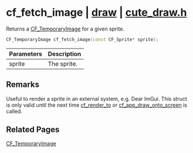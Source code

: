# cf_fetch_image | [draw](https://github.com/RandyGaul/cute_framework/blob/master/docs/draw_readme.md) | [cute_draw.h](https://github.com/RandyGaul/cute_framework/blob/master/include/cute_draw.h)

Returns a [CF_TemporaryImage](https://github.com/RandyGaul/cute_framework/blob/master/docs/draw/cf_temporaryimage.md) for a given sprite.

```cpp
CF_TemporaryImage cf_fetch_image(const CF_Sprite* sprite);
```

Parameters | Description
--- | ---
sprite | The sprite.

## Remarks

Useful to render a sprite in an external system, e.g. Dear ImGui. This struct is only valid until the next time [cf_render_to](https://github.com/RandyGaul/cute_framework/blob/master/docs/draw/cf_render_to.md) or
[cf_app_draw_onto_screen](https://github.com/RandyGaul/cute_framework/blob/master/docs/app/cf_app_draw_onto_screen.md) is called.

## Related Pages

[CF_TemporaryImage](https://github.com/RandyGaul/cute_framework/blob/master/docs/draw/cf_temporaryimage.md)  
